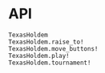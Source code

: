 # API

```@docs
TexasHoldem
TexasHoldem.raise_to!
TexasHoldem.move_buttons!
TexasHoldem.play!
TexasHoldem.tournament!
```
